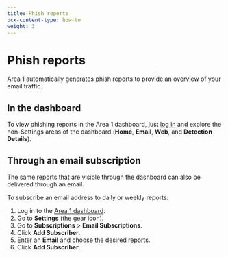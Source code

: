 ```yaml
---
title: Phish reports
pcx-content-type: how-to
weight: 3
---
```


# Phish reports

Area 1 automatically generates phish reports to provide an overview of your email traffic.

## In the dashboard

To view phishing reports in the Area 1 dashboard, just [log in](https://horizon.area1security.com/) and explore the non-Settings areas of the dashboard (**Home**, **Email**, **Web**, and **Detection Details**).

## Through an email subscription

The same reports that are visible through the dashboard can also be delivered through an email.

To subscribe an email address to daily or weekly reports:

1. Log in to the [Area 1 dashboard](https://horizon.area1security.com/).
2. Go to **Settings** (the gear icon).
3. Go to **Subscriptions** > **Email Subscriptions**.
4. Click **Add Subscriber**.
5. Enter an **Email** and choose the desired reports.
6. Click **Add Subscriber**.